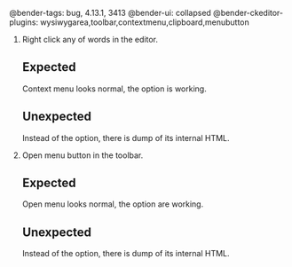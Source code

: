 @bender-tags: bug, 4.13.1, 3413
@bender-ui: collapsed
@bender-ckeditor-plugins: wysiwygarea,toolbar,contextmenu,clipboard,menubutton

1. Right click any of words in the editor.

   ## Expected

   Context menu looks normal, the option is working.

   ## Unexpected

   Instead of the option, there is dump of its internal HTML.
2. Open menu button in the toolbar.

   ## Expected

   Open menu looks normal, the option are working.

   ## Unexpected

   Instead of the option, there is dump of its internal HTML.
